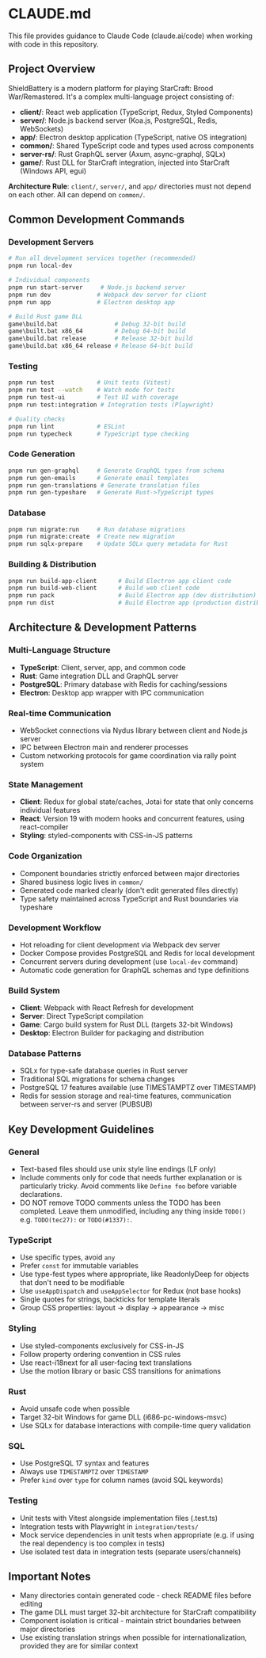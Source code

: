 # CLAUDE.md

This file provides guidance to Claude Code (claude.ai/code) when working with code in this repository.

## Project Overview

ShieldBattery is a modern platform for playing StarCraft: Brood War/Remastered. It's a complex multi-language project consisting of:

- **client/**: React web application (TypeScript, Redux, Styled Components)
- **server/**: Node.js backend server (Koa.js, PostgreSQL, Redis, WebSockets)
- **app/**: Electron desktop application (TypeScript, native OS integration)
- **common/**: Shared TypeScript code and types used across components
- **server-rs/**: Rust GraphQL server (Axum, async-graphql, SQLx)
- **game/**: Rust DLL for StarCraft integration, injected into StarCraft (Windows API, egui)

**Architecture Rule**: `client/`, `server/`, and `app/` directories must not depend on each other. All can depend on `common/`.

## Common Development Commands

### Development Servers

```bash
# Run all development services together (recommended)
pnpm run local-dev

# Individual components
pnpm run start-server     # Node.js backend server
pnpm run dev             # Webpack dev server for client
pnpm run app             # Electron desktop app

# Build Rust game DLL
game\build.bat                # Debug 32-bit build
game\built.bat x86_64         # Debug 64-bit build
game\build.bat release        # Release 32-bit build
game\build.bat x86_64 release # Release 64-bit build
```

### Testing

```bash
pnpm run test            # Unit tests (Vitest)
pnpm run test --watch    # Watch mode for tests
pnpm run test-ui         # Test UI with coverage
pnpm run test:integration # Integration tests (Playwright)

# Quality checks
pnpm run lint            # ESLint
pnpm run typecheck       # TypeScript type checking
```

### Code Generation

```bash
pnpm run gen-graphql     # Generate GraphQL types from schema
pnpm run gen-emails      # Generate email templates
pnpm run gen-translations # Generate translation files
pnpm run gen-typeshare   # Generate Rust->TypeScript types
```

### Database

```bash
pnpm run migrate:run     # Run database migrations
pnpm run migrate:create  # Create new migration
pnpm run sqlx-prepare    # Update SQLx query metadata for Rust
```

### Building & Distribution

```bash
pnpm run build-app-client      # Build Electron app client code
pnpm run build-web-client      # Build web client code
pnpm run pack                  # Build Electron app (dev distribution)
pnpm run dist                  # Build Electron app (production distribution)
```

## Architecture & Development Patterns

### Multi-Language Structure

- **TypeScript**: Client, server, app, and common code
- **Rust**: Game integration DLL and GraphQL server
- **PostgreSQL**: Primary database with Redis for caching/sessions
- **Electron**: Desktop app wrapper with IPC communication

### Real-time Communication

- WebSocket connections via Nydus library between client and Node.js server
- IPC between Electron main and renderer processes
- Custom networking protocols for game coordination via rally point system

### State Management

- **Client**: Redux for global state/caches, Jotai for state that only concerns individual features
- **React**: Version 19 with modern hooks and concurrent features, using react-compiler
- **Styling**: styled-components with CSS-in-JS patterns

### Code Organization

- Component boundaries strictly enforced between major directories
- Shared business logic lives in `common/`
- Generated code marked clearly (don't edit generated files directly)
- Type safety maintained across TypeScript and Rust boundaries via typeshare

### Development Workflow

- Hot reloading for client development via Webpack dev server
- Docker Compose provides PostgreSQL and Redis for local development
- Concurrent servers during development (use `local-dev` command)
- Automatic code generation for GraphQL schemas and type definitions

### Build System

- **Client**: Webpack with React Refresh for development
- **Server**: Direct TypeScript compilation
- **Game**: Cargo build system for Rust DLL (targets 32-bit Windows)
- **Desktop**: Electron Builder for packaging and distribution

### Database Patterns

- SQLx for type-safe database queries in Rust server
- Traditional SQL migrations for schema changes
- PostgreSQL 17 features available (use TIMESTAMPTZ over TIMESTAMP)
- Redis for session storage and real-time features, communication between server-rs and server (PUBSUB)

## Key Development Guidelines

### General

- Text-based files should use unix style line endings (LF only)
- Include comments only for code that needs further explanation or is particularly tricky. Avoid
  comments like `Define foo` before variable declarations.
- DO NOT remove TODO comments unless the TODO has been completed. Leave them unmodified, including
  any thing inside `TODO()` e.g. `TODO(tec27):` or `TODO(#1337):`.

### TypeScript

- Use specific types, avoid `any`
- Prefer `const` for immutable variables
- Use type-fest types where appropriate, like ReadonlyDeep for objects that don't need to be modifiable
- Use `useAppDispatch` and `useAppSelector` for Redux (not base hooks)
- Single quotes for strings, backticks for template literals
- Group CSS properties: layout → display → appearance → misc

### Styling

- Use styled-components exclusively for CSS-in-JS
- Follow property ordering convention in CSS rules
- Use react-i18next for all user-facing text translations
- Use the motion library or basic CSS transitions for animations

### Rust

- Avoid unsafe code when possible
- Target 32-bit Windows for game DLL (i686-pc-windows-msvc)
- Use SQLx for database interactions with compile-time query validation

### SQL

- Use PostgreSQL 17 syntax and features
- Always use `TIMESTAMPTZ` over `TIMESTAMP`
- Prefer `kind` over `type` for column names (avoid SQL keywords)

### Testing

- Unit tests with Vitest alongside implementation files (.test.ts)
- Integration tests with Playwright in `integration/tests/`
- Mock service dependencies in unit tests when appropriate (e.g. if using the real dependency is too
  complex in tests)
- Use isolated test data in integration tests (separate users/channels)

## Important Notes

- Many directories contain generated code - check README files before editing
- The game DLL must target 32-bit architecture for StarCraft compatibility
- Component isolation is critical - maintain strict boundaries between major directories
- Use existing translation strings when possible for internationalization, provided they are for
  similar context
